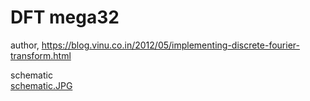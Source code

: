 # DFT mega32  

author, https://blog.vinu.co.in/2012/05/implementing-discrete-fourier-transform.html  

schematic  
[schematic.JPG](schematic.JPG)  
